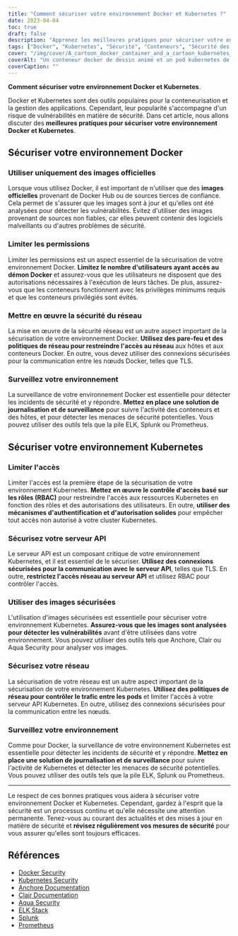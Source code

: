 ```yaml
---
title: "Comment sécuriser votre environnement Docker et Kubernetes ?"
date: 2023-04-04
toc: true
draft: false
description: "Apprenez les meilleures pratiques pour sécuriser votre environnement Docker et Kubernetes, notamment en utilisant des images officielles, en limitant les autorisations et en mettant en œuvre la sécurité du réseau."
tags: ["Docker", "Kubernetes", "Sécurité", "Conteneurs", "Sécurité des réseaux", "RBAC", "API Server", "Vulnérabilités", "Contrôle", "Enregistrement", "Pare-feu", "TLS", "Ancre", "Clair", "Aqua Security", "Pile ELK", "Splunk", "Prométhée", "Cybersécurité", "Meilleures pratiques"]
cover: "/img/cover/A_cartoon_docker_container_and_a_cartoon_kubernetes_pod.png"
coverAlt: "Un conteneur docker de dessin animé et un pod kubernetes de dessin animé se tenant la main et se tenant au-dessus d'un coffre-fort verrouillé. L'arrière-plan est un mur de code informatique."
coverCaption: ""
---
```


**Comment sécuriser votre environnement Docker et Kubernetes**.

Docker et Kubernetes sont des outils populaires pour la conteneurisation et la gestion des applications. Cependant, leur popularité s'accompagne d'un risque de vulnérabilités en matière de sécurité. Dans cet article, nous allons discuter des **meilleures pratiques pour sécuriser votre environnement Docker et Kubernetes**.

## Sécuriser votre environnement Docker

### Utiliser uniquement des images officielles

Lorsque vous utilisez Docker, il est important de n'utiliser que des **images officielles** provenant de Docker Hub ou de sources tierces de confiance. Cela permet de s'assurer que les images sont à jour et qu'elles ont été analysées pour détecter les vulnérabilités. Évitez d'utiliser des images provenant de sources non fiables, car elles peuvent contenir des logiciels malveillants ou d'autres problèmes de sécurité.

### Limiter les permissions

Limiter les permissions est un aspect essentiel de la sécurisation de votre environnement Docker. **Limitez le nombre d'utilisateurs ayant accès au démon Docker** et assurez-vous que les utilisateurs ne disposent que des autorisations nécessaires à l'exécution de leurs tâches. De plus, assurez-vous que les conteneurs fonctionnent avec les privilèges minimums requis et que les conteneurs privilégiés sont évités.

### Mettre en œuvre la sécurité du réseau

La mise en œuvre de la sécurité réseau est un autre aspect important de la sécurisation de votre environnement Docker. **Utilisez des pare-feu et des politiques de réseau pour restreindre l'accès au réseau** aux hôtes et aux conteneurs Docker. En outre, vous devez utiliser des connexions sécurisées pour la communication entre les nœuds Docker, telles que TLS.

### Surveillez votre environnement

La surveillance de votre environnement Docker est essentielle pour détecter les incidents de sécurité et y répondre. **Mettez en place une solution de journalisation et de surveillance** pour suivre l'activité des conteneurs et des hôtes, et pour détecter les menaces de sécurité potentielles. Vous pouvez utiliser des outils tels que la pile ELK, Splunk ou Prometheus.

## Sécuriser votre environnement Kubernetes

### Limiter l'accès

Limiter l'accès est la première étape de la sécurisation de votre environnement Kubernetes. **Mettez en œuvre le contrôle d'accès basé sur les rôles (RBAC)** pour restreindre l'accès aux ressources Kubernetes en fonction des rôles et des autorisations des utilisateurs. En outre, **utiliser des mécanismes d'authentification et d'autorisation solides** pour empêcher tout accès non autorisé à votre cluster Kubernetes.

### Sécurisez votre serveur API

Le serveur API est un composant critique de votre environnement Kubernetes, et il est essentiel de le sécuriser. **Utilisez des connexions sécurisées pour la communication avec le serveur API**, telles que TLS. En outre, **restrictez l'accès réseau au serveur API** et utilisez RBAC pour contrôler l'accès.

### Utiliser des images sécurisées

L'utilisation d'images sécurisées est essentielle pour sécuriser votre environnement Kubernetes. **Assurez-vous que les images sont analysées pour détecter les vulnérabilités** avant d'être utilisées dans votre environnement. Vous pouvez utiliser des outils tels que Anchore, Clair ou Aqua Security pour analyser vos images.

### Sécurisez votre réseau

La sécurisation de votre réseau est un autre aspect important de la sécurisation de votre environnement Kubernetes. **Utilisez des politiques de réseau pour contrôler le trafic entre les pods** et limiter l'accès à votre serveur API Kubernetes. En outre, utilisez des connexions sécurisées pour la communication entre les nœuds.

### Surveillez votre environnement

Comme pour Docker, la surveillance de votre environnement Kubernetes est essentielle pour détecter les incidents de sécurité et y répondre. **Mettez en place une solution de journalisation et de surveillance** pour suivre l'activité de Kubernetes et détecter les menaces de sécurité potentielles. Vous pouvez utiliser des outils tels que la pile ELK, Splunk ou Prometheus.

______

Le respect de ces bonnes pratiques vous aidera à sécuriser votre environnement Docker et Kubernetes. Cependant, gardez à l'esprit que la sécurité est un processus continu et qu'elle nécessite une attention permanente. Tenez-vous au courant des actualités et des mises à jour en matière de sécurité et **révisez régulièrement vos mesures de sécurité** pour vous assurer qu'elles sont toujours efficaces.

## Références

- [Docker Security](https://docs.docker.com/engine/security/security/)
- [Kubernetes Security](https://kubernetes.io/docs/concepts/security/)
- [Anchore Documentation](https://docs.anchore.com/)
- [Clair Documentation](https://github.com/quay/clair/blob/master/Documentation/)
- [Aqua Security](https://www.aquasec.com/)
- [ELK Stack](https://www.elastic.co/what-is/elk-stack)
- [Splunk](https://www.splunk.com/)
- [Prometheus](https://prometheus.io/)